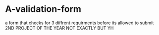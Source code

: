 # A-validation-form
a form that checks for 3 diffrent requirments before its allowed to submit
2ND PROJECT OF THE YEAR NOT EXACTLY BUT YH
